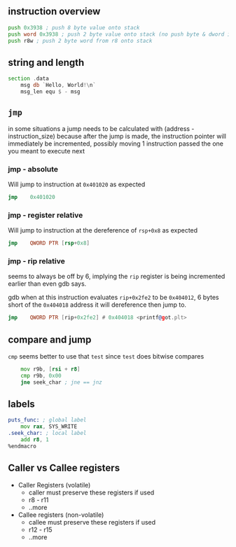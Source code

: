 ## instruction overview

```asm
push 0x3938 ; push 8 byte value onto stack
push word 0x3938 ; push 2 byte value onto stack (no push byte & dword is still 8 bytes)
push r8w ; push 2 byte word from r8 onto stack
```

## string and length

```asm
section .data
    msg db `Hello, World!\n`
    msg_len equ $ - msg
```

## `jmp`

in some situations a jump needs to be calculated with (address - instruction_size) because after the jump is made, the instruction pointer will immediately be incremented, possibly moving 1 instruction passed the one you meant to execute next

### jmp - absolute

Will jump to instruction at `0x401020` as expected

```asm
jmp    0x401020
```

### jmp - register relative

Will jump to instruction at the dereference of `rsp+0x8` as expected

```asm
jmp    QWORD PTR [rsp+0x8]
```

### jmp - rip relative

seems to always be off by 6, implying the `rip` register is being incremented earlier than even gdb says.

gdb when at this instruction evaluates `rip+0x2fe2` to be `0x404012`, 6 bytes short of the `0x404018` address it will dereference then jump to.

```asm
jmp    QWORD PTR [rip+0x2fe2] # 0x404018 <printf@got.plt>
```

## compare and jump

`cmp` seems better to use that `test` since `test` does bitwise compares

```asm
    mov r9b, [rsi + r8]
    cmp r9b, 0x00
    jne seek_char ; jne == jnz
```

## labels

```asm
puts_func: ; global label
    mov rax, SYS_WRITE
.seek_char: ; local label
    add r8, 1
%endmacro
```

## Caller vs Callee registers

- Caller Registers (volatile)
    - caller must preserve these registers if used
    - r8 - r11
    - ..more
- Callee registers (non-volatile)
    - callee must preserve these registers if used
    - r12 - r15
    - ..more